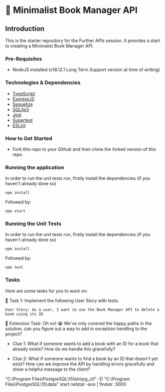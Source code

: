 # 📖 Minimalist Book Manager API

## Introduction

This is the starter repository for the Further APIs session. It provides a start to creating a Minimalist Book Manager API.

### Pre-Requisites

-   NodeJS installed (v18.12.1 Long Term Support version at time of writing)

### Technologies & Dependencies

-   [TypeScript](https://www.typescriptlang.org/)
-   [ExpressJS](https://expressjs.com/)
-   [Sequelize](https://sequelize.org/)
-   [SQLite3](https://www.npmjs.com/package/sqlite3)
-   [Jest](https://jestjs.io/)
-   [Supertest](https://www.npmjs.com/package/supertest)
-   [ESLint](https://eslint.org/)

### How to Get Started

-   Fork this repo to your Github and then clone the forked version of this repo

### Running the application

In order to run the unit tests run, firstly install the dependencies (if you haven't already done so)

```
npm install
```

Followed by:

```
npm start
```

### Running the Unit Tests

In order to run the unit tests run, firstly install the dependencies (if you haven't already done so)

```
npm install
```

Followed by:

```
npm test
```

### Tasks

Here are some tasks for you to work on:

📘 Task 1: Implement the following User Story with tests.

`User Story: As a user, I want to use the Book Manager API to delete a book using its ID`

📘 Extension Task: Oh no! 😭 We've only covered the happy paths in the solution, can you figure out a way
to add in exception handling to the project?

-   Clue 1: What if someone wants to add a book with an ID for a book that already exists? How do we handle this gracefully?

-   Clue 2: What if someone wants to find a book by an ID that doesn't yet exist?
    How can we improve the API by handling errors gracefully and show a helpful message to the client?

 "C:\Program Files\PostgreSQL\15\bin\pg_ctl" -D "C:\Program Files\PostgreSQL\15\data" start
netstat -ano | findstr :3000
